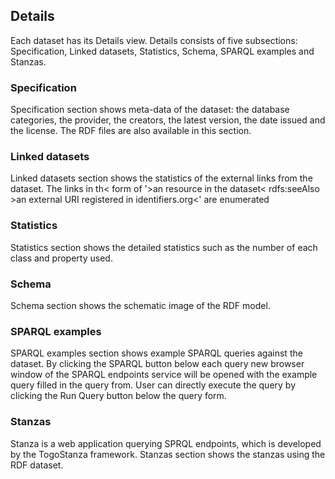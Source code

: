 ## Details

Each dataset has its Details view. Details consists of five subsections: Specification, Linked datasets, Statistics, Schema, SPARQL examples and Stanzas.

### Specification

Specification section shows meta-data of the dataset: the database categories, the provider, the creators, the latest version, the date issued and the license. The RDF files are also available in this section.

### Linked datasets

Linked datasets section shows the statistics of the external links from the dataset. The links in th< form of '>an resource in the dataset< rdfs:seeAlso >an external URI registered in identifiers.org<' are enumerated

### Statistics

Statistics section shows the detailed statistics such as the number of each class and property used.

### Schema

Schema section shows the schematic image of the RDF model.

### SPARQL examples

SPARQL examples section shows example SPARQL queries against the dataset. By clicking the SPARQL button below each query new browser window of the SPARQL endpoints service will be opened with the example query filled in the query from. User can directly execute the query by clicking the Run Query button below the query form.

### Stanzas

Stanza is a web application querying SPRQL endpoints, which is developed by the TogoStanza framework. Stanzas section shows the stanzas using the RDF dataset.



